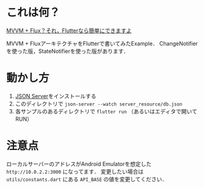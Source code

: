 # これは何？

[MVVM + Flux？それ，Flutterなら簡単にできますよ](https://scrapbox.io/kurogoma4d-lab/MVVM_+_Flux%EF%BC%9F%E3%81%9D%E3%82%8C%EF%BC%8CFlutter%E3%81%AA%E3%82%89%E7%B0%A1%E5%8D%98%E3%81%AB%E3%81%A7%E3%81%8D%E3%81%BE%E3%81%99%E3%82%88)

MVVM + FluxアーキテクチャをFlutterで書いてみたExample．
ChangeNotifierを使った版，StateNotifierを使った版があります．

# 動かし方

1. [JSON Server](https://github.com/typicode/json-server)をインストールする
2. このディレクトリで `json-server --watch server_resource/db.json`
3. 各サンプルのあるディレクトリで `flutter run` （あるいはエディタで開いてRUN）

# 注意点

ローカルサーバーのアドレスがAndroid Emulatorを想定した `http://10.0.2.2:3000` になってます．
変更したい場合は `utils/constants.dart` にある `API_BASE` の値を変更してください．
